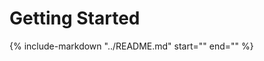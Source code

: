# Getting Started
{%
   include-markdown "../README.md"
   start="<!--getting-started-start-->"
   end="<!--getting-started-end-->"
%}

[RESTful API]: ./user-guide/interaction/README.md#restful-api
[Python RPC Client]: ./user-guide/interaction/README.md#python-rpc-client
[Custom Components]: ./user-guide/Components.md#custom-components-pydasecomponents
[Components]: ./user-guide/Components.md

